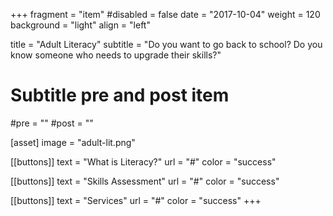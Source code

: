 +++
fragment = "item"
#disabled = false
date = "2017-10-04"
weight = 120
background = "light"
align = "left"

title = "Adult Literacy"
subtitle = "Do you want to go back to school? Do you know someone who needs to upgrade their skills?"

# Subtitle pre and post item
#pre = ""
#post = ""

[asset]
  image = "adult-lit.png"

[[buttons]]
  text = "What is Literacy?"
  url = "#"
  color = "success"
  
[[buttons]]
  text = "Skills Assessment"
  url = "#"
  color = "success"

[[buttons]]
  text = "Services"
  url = "#"
  color = "success"
+++

